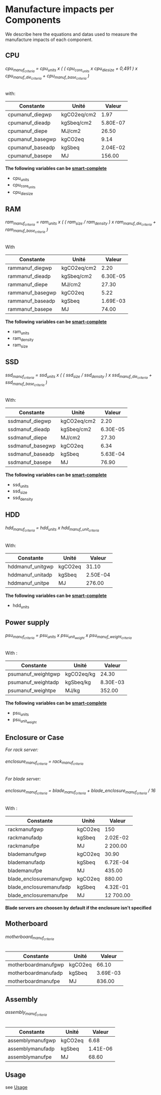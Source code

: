 # Manufacture impacts per Components

We describe here the equations and datas used to measure the manufacture impacts of each component.

## CPU

<h6>cpu<sub>manuf<sub><em>criteria</em></sub></sub> = cpu<sub>units<sub></sub></sub> x ( ( cpu<sub>core<sub>units</sub></sub> x cpu<sub>diesize</sub> + 0,491 ) x cpu<sub>manuf_die<sub><em>criteria</em></sub></sub> + cpu<sub>manuf_base<sub><em>criteria</em></sub></sub> )</h6>

with:

|Constante|Unité|Valeur|
|--- |--- |--- |
|cpumanuf_diegwp|kgCO2eq/cm2|1.97|
|cpumanuf_dieadp|kgSbeq/cm2|5.80E-07|
|cpumanuf_diepe|MJ/cm2|26.50|
|cpumanuf_basegwp|kgCO2eq|9.14|
|cpumanuf_baseadp|kgSbeq|2.04E-02|
|cpumanuf_basepe|MJ|156.00|

**The following variables can be [smart-complete](smart-complete.md)**

* cpu<sub>units<sub></sub></sub>
* cpu<sub>core<sub>units</sub></sub>
* cpu<sub>diesize</sub>


## RAM

<h6>ram<sub>manuf<sub><em>criteria</em></sub></sub> = ram<sub>units</sub> x ( ( ram<sub>size</sub> / ram<sub>density</sub> ) x ram<sub>manuf_die<sub><em>criteria</em></sub></sub> + ram<sub>manuf_base<sub><em>criteria</em></sub></sub> )</h6>

With

|Constante|Unité|Valeur|
|--- |--- |--- |
|rammanuf_diegwp|kgCO2eq/cm2|2.20|
|rammanuf_dieadp|kgSbeq/cm2|6.30E-05|
|rammanuf_diepe|MJ/cm2|27.30|
|rammanuf_basegwp|kgCO2eq|5.22|
|rammanuf_baseadp|kgSbeq|1.69E-03|
|rammanuf_basepe|MJ|74.00|

**The following variables can be [smart-complete](smart-complete.md)**

* ram<sub>units</sub>
* ram<sub>density</sub>
* ram<sub>size</sub>


## SSD

<h6>ssd<sub>manuf<sub><em>criteria</em></sub></sub> = ssd<sub>units</sub> x ( ( ssd<sub>size</sub> / ssd<sub>density</sub> ) x ssd<sub>manuf_die<sub><em>criteria</em></sub></sub> + ssd<sub>manuf_base<sub><em>criteria</em></sub></sub> )</h6>

With:

|Constante|Unité|Valeur|
|--- |--- |--- |
|ssdmanuf_diegwp|kgCO2eq/cm2|2.20|
|ssdmanuf_dieadp|kgSbeq/cm2|6.30E-05|
|ssdmanuf_diepe|MJ/cm2|27.30|
|ssdmanuf_basegwp|kgCO2eq|6.34|
|ssdmanuf_baseadp|kgSbeq|5.63E-04|
|ssdmanuf_basepe|MJ|76.90|

**The following variables can be [smart-complete](smart-complete.md)**

* ssd<sub>units</sub>
* ssd<sub>size</sub>
* ssd<sub>density</sub>


## HDD

<h6>hdd<sub>manuf<sub><em>criteria</em></sub></sub> = hdd<sub>units</sub> x hdd<sub>manuf_unit<sub><em>criteria</em></sub></sub></h6>

With:

|Constante|Unité|Valeur|
|--- |--- |--- |
|hddmanuf_unitgwp|kgCO2eq|31.10|
|hddmanuf_unitadp|kgSbeq|2.50E-04|
|hddmanuf_unitpe|MJ|276.00|

**The following variables can be [smart-complete](smart-complete.md)**

* hdd<sub>units</sub>


## Power supply

<h6>psu<sub>manuf<sub><em>criteria</em></sub></sub> = psu<sub>units</sub> x psu<sub>unit<sub>weight</sub></sub> x psu<sub>manuf_weight<sub><em>criteria</em></sub></sub></h6>

With :

|Constante|Unité|Valeur|
|--- |--- |--- |
|psumanuf_weightgwp|kgCO2eq/kg|24.30|
|psumanuf_weightadp|kgSbeq/kg|8.30E-03|
|psumanuf_weightpe|MJ/kg|352.00|

**The following variables can be [smart-complete](smart-complete.md)**

* psu<sub>units</sub>
* psu<sub>unit<sub>weight</sub>

## Enclosure or Case

*For rack server:*

<h6>enclosure<sub>manuf<sub><em>criteria</em></sub></sub> = rack<sub>manuf<sub><em>criteria</em></sub></sub></h6>

*For blade server:*

<h6>enclosure<sub>manuf<sub><em>criteria</em></sub></sub> = blade<sub>manuf<sub><em>criteria</em></sub></sub> + blade_enclosure<sub>manuf<sub><em>criteria</em></sub></sub> / 16</h6>

With :

|Constante|Unité|Valeur|
|--- |--- |--- |
|rackmanufgwp|kgCO2eq|150|
|rackmanufadp|kgSbeq|2.02E-02|
|rackmanufpe|MJ|2 200.00|
|blademanufgwp|kgCO2eq|30.90|
|blademanufadp|kgSbeq|6.72E-04|
|blademanufpe|MJ|435.00|
|blade_enclosuremanufgwp|kgCO2eq|880.00|
|blade_enclosuremanufadp|kgSbeq|4.32E-01|
|blade_enclosuremanufpe|MJ|12 700.00|

**Blade servers are choosen by default if the enclosure isn't specified**


## Motherboard

<h6>motherboard<sub>manuf<sub><em>criteria</em></sub></sub></h6>


|Constante|Unité|Valeur|
|--- |--- |--- |
|motherboardmanufgwp|kgCO2eq|66.10|
|motherboardmanufadp|kgSbeq|3.69E-03|
|motherboardmanufpe|MJ|836.00|


## Assembly

<h6>assembly<sub>manuf<sub><em>criteria</em></sub></sub></h6>

|Constante|Unité|Valeur|
|--- |--- |--- |
|assemblymanufgwp|kgCO2eq|6.68|
|assemblymanufadp|kgSbeq|1.41E-06|
|assemblymanufpe|MJ|68.60|


## Usage

see [Usage](usage.md)